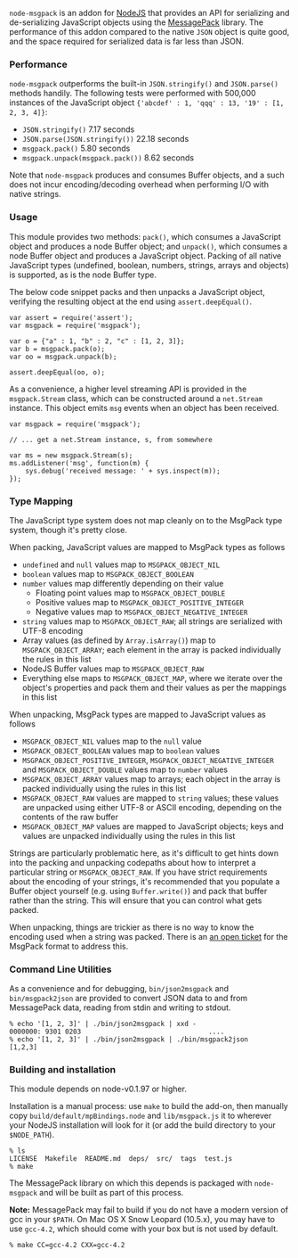 `node-msgpack` is an addon for [NodeJS](http://nodejs.org) that provides an
API for serializing and de-serializing JavaScript objects using the
[MessagePack](http://msgpack.sourceforge.net) library. The performance of this
addon compared to the native `JSON` object is quite good, and the space
required for serialized data is far less than JSON.

### Performance

`node-msgpack` outperforms the built-in `JSON.stringify()` and `JSON.parse()`
methods handily. The following tests were performed with 500,000 instances of
the JavaScript object `{'abcdef' : 1, 'qqq' : 13, '19' : [1, 2, 3, 4]}`:

   * `JSON.stringify()` 7.17 seconds
   * `JSON.parse(JSON.stringify())` 22.18 seconds
   * `msgpack.pack()` 5.80 seconds
   * `msgpack.unpack(msgpack.pack())` 8.62 seconds

Note that `node-msgpack` produces and consumes Buffer objects, and a such does
not incur encoding/decoding overhead when performing I/O with native strings.

### Usage

This module provides two methods: `pack()`, which consumes a JavaScript object
and produces a node Buffer object; and `unpack()`, which consumes a node Buffer
object and produces a JavaScript object. Packing of all native JavaScript types
(undefined, boolean, numbers, strings, arrays and objects) is supported, as
is the node Buffer type.

The below code snippet packs and then unpacks a JavaScript object, verifying
the resulting object at the end using `assert.deepEqual()`.

    var assert = require('assert');
    var msgpack = require('msgpack');

    var o = {"a" : 1, "b" : 2, "c" : [1, 2, 3]};
    var b = msgpack.pack(o);
    var oo = msgpack.unpack(b);

    assert.deepEqual(oo, o);

As a convenience, a higher level streaming API is provided in the
`msgpack.Stream` class, which can be constructed around a `net.Stream`
instance. This object emits `msg` events when an object has been received.

    var msgpack = require('msgpack');

    // ... get a net.Stream instance, s, from somewhere
    
    var ms = new msgpack.Stream(s);
    ms.addListener('msg', function(m) {
        sys.debug('received message: ' + sys.inspect(m));
    });

### Type Mapping

The JavaScript type system does not map cleanly on to the MsgPack type system,
though it's pretty close.

When packing, JavaScript values are mapped to MsgPack types as follows

   * `undefined` and `null` values map to `MSGPACK_OBJECT_NIL`
   * `boolean` values map to `MSGPACK_OBJECT_BOOLEAN`
   * `number` values map differently depending on their value
      * Floating point values map to `MSGPACK_OBJECT_DOUBLE`
      * Positive values map to `MSGPACK_OBJECT_POSITIVE_INTEGER`
      * Negative values map to `MSGPACK_OBJECT_NEGATIVE_INTEGER`
   * `string` values map to `MSGPACK_OBJECT_RAW`; all strings are serialized
     with UTF-8 encoding
   * Array values (as defined by `Array.isArray()`) map to
     `MSGPACK_OBJECT_ARRAY`; each element in the array is packed individually
     the rules in this list
   * NodeJS Buffer values map to `MSGPACK_OBJECT_RAW`
   * Everything else maps to `MSGPACK_OBJECT_MAP`, where we iterate over the object's
     properties and pack them and their values as per the mappings in this list

When unpacking, MsgPack types are mapped to JavaScript values as follows

   * `MSGPACK_OBJECT_NIL` values map to the `null` value
   * `MSGPACK_OBJECT_BOOLEAN` values map to `boolean` values
   * `MSGPACK_OBJECT_POSITIVE_INTEGER`, `MSGPACK_OBJECT_NEGATIVE_INTEGER` and
     `MSGPACK_OBJECT_DOUBLE` values map to `number` values
   * `MSGPACK_OBJECT_ARRAY` values map to arrays; each object in the array is
      packed individually using the rules in this list
   * `MSGPACK_OBJECT_RAW` values are mapped to `string` values; these values are
     unpacked using either UTF-8 or ASCII encoding, depending on the contents
     of the raw buffer
   * `MSGPACK_OBJECT_MAP` values are mapped to JavaScript objects; keys and values
     are unpacked individually using the rules in this list

Strings are particularly problematic here, as it's difficult to get hints down
into the packing and unpacking codepaths about how to interpret a particular
string or `MSGPACK_OBJECT_RAW`. If you have strict requirements about the
encoding of your strings, it's recommended that you populate a Buffer object
yourself (e.g. using `Buffer.write()`) and pack that buffer rather than the
string. This will ensure that you can control what gets packed.

When unpacking, things are trickier as there is no way to know the encoding
used when a string was packed. There is an [an open
ticket](http://github.com/msgpack/msgpack/issues/issue/13) for the MsgPack
format to address this.

### Command Line Utilities

As a convenience and for debugging, `bin/json2msgpack` and `bin/msgpack2json`
are provided to convert JSON data to and from MessagePack data, reading from
stdin and writing to stdout.

    % echo '[1, 2, 3]' | ./bin/json2msgpack | xxd -
    0000000: 9301 0203                                ....
    % echo '[1, 2, 3]' | ./bin/json2msgpack | ./bin/msgpack2json 
    [1,2,3]

### Building and installation

This module depends on node-v0.1.97 or higher.

Installation is a manual process: use `make` to build the add-on, then manually
copy `build/default/mpBindings.node` and `lib/msgpack.js` it to wherever your
NodeJS installation will look for it (or add the build directory to your
`$NODE_PATH`).

    % ls
    LICENSE  Makefile  README.md  deps/  src/  tags  test.js
    % make

The MessagePack library on which this depends is packaged with `node-msgpack`
and will be built as part of this process.

**Note:** MessagePack may fail to build if you do not have a modern version of
gcc in your `$PATH`. On Mac OS X Snow Leopard (10.5.x), you may have to use
`gcc-4.2`, which should come with your box but is not used by default.

    % make CC=gcc-4.2 CXX=gcc-4.2

